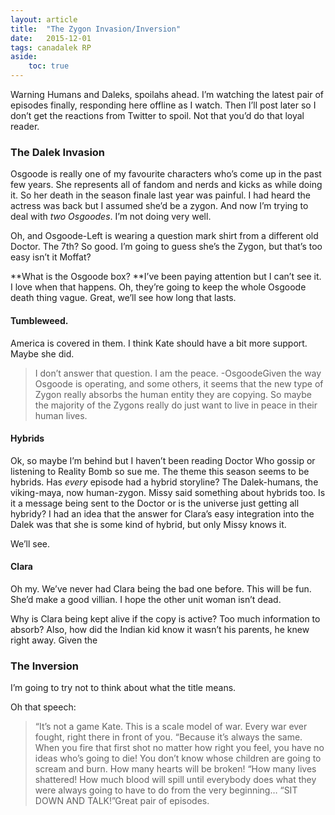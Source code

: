 ```yaml
---
layout: article
title:	"The Zygon Invasion/Inversion"
date:	2015-12-01
tags: canadalek RP	
aside: 
    toc: true
---
```


  Warning Humans and Daleks, spoilahs ahead. I’m watching the latest pair of episodes finally, responding here offline as I watch. Then I’ll post later so I don’t get the reactions from Twitter to spoil. Not that you’d do that loyal reader.

### The Dalek Invasion

Osgoode is really one of my favourite characters who’s come up in the past few years. She represents all of fandom and nerds and kicks as while doing it. So her death in the season finale last year was painful. I had heard the actress was back but I assumed she’d be a zygon. And now I’m trying to deal with *two Osgoodes*. I’m not doing very well.

Oh, and Osgoode-Left is wearing a question mark shirt from a different old Doctor. The 7th? So good. I’m going to guess she’s the Zygon, but that’s too easy isn’t it Moffat?

**What is the Osgoode box? **I’ve been paying attention but I can’t see it. I love when that happens. Oh, they’re going to keep the whole Osgoode death thing vague. Great, we’ll see how long that lasts.

#### Tumbleweed.

America is covered in them. I think Kate should have a bit more support. Maybe she did.


> I don’t answer that question. I am the peace. -OsgoodeGiven the way Osgoode is operating, and some others, it seems that the new type of Zygon really absorbs the human entity they are copying. So maybe the majority of the Zygons really do just want to live in peace in their human lives.

#### Hybrids

Ok, so maybe I’m behind but I haven’t been reading Doctor Who gossip or listening to Reality Bomb so sue me. The theme this season seems to be hybrids. Has *every* episode had a hybrid storyline? The Dalek-humans, the viking-maya, now human-zygon. Missy said something about hybrids too. Is it a message being sent to the Doctor or is the universe just getting all hybridy? I had an idea that the answer for Clara’s easy integration into the Dalek was that she is some kind of hybrid, but only Missy knows it.

We’ll see.

#### Clara

Oh my. We’ve never had Clara being the bad one before. This will be fun. She’d make a good villian. I hope the other unit woman isn’t dead.

Why is Clara being kept alive if the copy is active? Too much information to absorb? Also, how did the Indian kid know it wasn’t his parents, he knew right away. Given the

### The Inversion

I’m going to try not to think about what the title means.

Oh that speech:


> “It’s not a game Kate. This is a scale model of war. Every war ever fought, right there in front of you.
> “Because it’s always the same. When you fire that first shot no matter how right you feel, you have no ideas who’s going to die! You don’t know whose children are going to scream and burn. How many hearts will be broken!
> “How many lives shattered! How much blood will spill until everybody does what they were always going to have to do from the very beginning…
> “SIT DOWN AND TALK!”Great pair of episodes.

  
